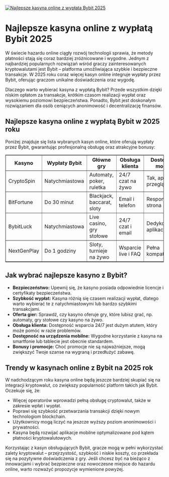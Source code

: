 [![Najlepsze kasyna online z wypłatą Bybit 2025](https://123-caf.pages.dev/gitsignup.png)](https://vrmoo.ru/Bt82HjjY)

<h1>Najlepsze kasyna online z wypłatą Bybit 2025</h1> <p>W świecie hazardu online ciągły rozwój technologii sprawia, że metody płatności stają się coraz bardziej zróżnicowane i wygodne. Jednym z najbardziej popularnych rozwiązań wśród graczy zainteresowanych kryptowalutami jest Bybit – platforma umożliwiająca szybkie i bezpieczne transakcje. W 2025 roku coraz więcej kasyn online integruje wypłaty przez Bybit, oferując graczom unikalne doświadczenia oraz wygodę.</p> <p>Dlaczego warto wybierać kasyna z wypłatą Bybit? Przede wszystkim dzięki niskim opłatom za transakcje, krótkim czasom realizacji wypłat oraz wysokiemu poziomowi bezpieczeństwa. Ponadto, Bybit jest doskonałym rozwiązaniem dla osób ceniących anonimowość i decentralizację finansów.</p> <h2>Najlepsze kasyna online z wypłatą Bybit w 2025 roku</h2> <p>Poniżej znajduje się lista wybranych kasyn online, które oferują wypłaty przez Bybit, gwarantując profesjonalną obsługę oraz atrakcyjne bonusy:</p> <table border="1" cellpadding="10" cellspacing="0">   <thead>     <tr>       <th>Kasyno</th>       <th>Wypłaty Bybit</th>       <th>Główne gry</th>       <th>Obsługa klienta</th>       <th>Dostępność mobilna</th>     </tr>   </thead>   <tbody>     <tr>       <td>CryptoSpin</td>       <td>Natychmiastowa</td>       <td>Automaty, poker, ruletka</td>       <td>24/7 czat na żywo</td>       <td>Tak, aplikacja i przeglądarka</td>     </tr>     <tr>       <td>BitFortune</td>       <td>Do 30 minut</td>       <td>Blackjack, baccarat, sloty</td>       <td>Email i telefon</td>       <td>Responsywna strona</td>     </tr>     <tr>       <td>BybitLuck</td>       <td>Natychmiastowa</td>       <td>Live casino, gry stołowe</td>       <td>24/7 czat i email</td>       <td>Dedykowana aplikacja</td>     </tr>     <tr>       <td>NextGenPlay</td>       <td>Do 1 godziny</td>       <td>Sloty, turnieje na żywo</td>       <td>Wsparcie live i FAQ</td>       <td>Pełna kompatybilność</td>     </tr>   </tbody> </table> <h2>Jak wybrać najlepsze kasyno z Bybit?</h2> <ul>   <li><strong>Bezpieczeństwo:</strong> Upewnij się, że kasyno posiada odpowiednie licencje i certyfikaty bezpieczeństwa.</li>   <li><strong>Szybkość wypłat:</strong> Kasyna różnią się czasem realizacji wypłat, dlatego warto wybierać te z natychmiastowymi lub bardzo szybkimi transakcjami.</li>   <li><strong>Oferta gier:</strong> Sprawdź, czy kasyno oferuje gry, które lubisz grać, np. automaty, gry stołowe czy kasyno na żywo.</li>   <li><strong>Obsługa klienta:</strong> Dostępność wsparcia 24/7 jest dużym atutem, który może pomóc w razie problemów.</li>   <li><strong>Dostępność na urządzenia mobilne:</strong> Wygodne korzystanie z kasyna na smartfonie lub tablecie jest obecnie standardem.</li>   <li><strong>Bonusy i promocje:</strong> Choć promocje nie są najważniejsze, mogą zwiększyć Twoje szanse na wygraną i przedłużyć zabawę.</li> </ul> <h2>Trendy w kasynach online z Bybit na 2025 rok</h2> <p>W nadchodzącym roku kasyna online będą jeszcze bardziej skupiać się na integracji kryptowalut, co zwiększy popularność platform takich jak Bybit. Oczekuje się, że:</p> <ul>   <li>Więcej operatorów wprowadzi pełną obsługę cryptowalut, także w zakresie wpłat i wypłat.</li>   <li>Poprawi się szybkość przetwarzania transakcji dzięki nowym technologiom blockchain.</li>   <li>Użytkownicy mogą liczyć na jeszcze wyższy poziom anonimowości i prywatności.</li>   <li>Kasyna będą rozwijać aplikacje mobilne optymalizowane pod kątem płatności kryptowalutowych.</li> </ul> <p>Korzystając z kasyn obsługujących Bybit, gracze mogą w pełni wykorzystać zalety kryptowalut – przejrzystość, szybkość i niskie koszty, co przekłada się na pozytywne doświadczenia z gry. Jeśli chcesz być na bieżąco z innowacjami i wybrać bezpieczne oraz nowoczesne miejsce do hazardu online, warto rozważyć propozycje wymienione powyżej.</p>